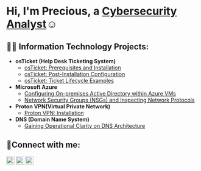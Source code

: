 <h1>Hi, I'm Precious, a <a href="https://linkedin.com/in/precious-ugwuadu-cybersecurityanalyst">Cybersecurity Analyst</a>☺</h1>

<h2>👨‍💻 Information Technology Projects:</h2>

- <b>osTicket (Help Desk Ticketing System)</b>
  - [osTicket: Prerequisites and Installation](https://github.com/precious-ugwuadu/osticket-prereqs)
  - [osTicket: Post-Installation Configuration](https://github.com/precious-ugwuadu/post-install-config)
  - [osTicket: Ticket Lifecycle Examples](https://github.com/precious-ugwuadu/ticket-lifecycle)
- <b>Microsoft Azure</b>
  - [Configuring On-premises Active Directory within Azure VMs](https://github.com/Precious-Ugwuadu/Active-Directory)
  - [Network Security Groups (NSGs) and Inspecting Network Protocols](https://github.com/precious-ugwuadu/azure-network-protocols)
 - <b>Proton VPN(Virtual Private Network)</b>
   - [Proton VPN: Installation](https://github.com/Precious-Ugwuadu/Install-vpn) 
  - <b>DNS (Domain Name System)</b>
    - [Gaining Operational Clarity on DNS Architecture](https://github.com/Precious-Ugwuadu/Install-vpn) 
<h2>🤳Connect with me:</h2>

[<img align="left" alt="precious | Twitter" width="22px" src="https://cdn.jsdelivr.net/npm/simple-icons@v3/icons/twitter.svg" />][twitter]
[<img align="left" alt="precious | LinkedIn" width="22px" src="https://cdn.jsdelivr.net/npm/simple-icons@v3/icons/linkedin.svg" />][linkedin]
[<img align="left" alt="precious | Instagram" width="22px" src="https://cdn.jsdelivr.net/npm/simple-icons@v3/icons/instagram.svg" />][instagram]

[twitter]: https://twitter.com/
[instagram]: https://www.instagram.com/
[linkedin]: https://linkedin.com/in/precious-ugwuadu-cybersecurityanalyst
